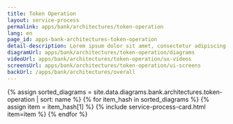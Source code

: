 ```yaml
---
title: Token Operation
layout: service-process
permalink: apps/bank/architectures/token-operation
lang: en
page_id: apps-bank-architectures-token-operation
detail-description: Lorem ipsum dolor sit amet, consectetur adipiscing elit. Nulla porttitor ipsum vitae tincidunt ullamcorper. Nunc eu sapien vitae neque efficitur viverra. Quisque quam libero, fermentum a arcu ac, tempus auctor mauris. Sed dui ex, eleifend eu pharetra eget, lacinia in tellus. Nam ac nibh quis tortor eleifend porttitor gravida quis augue. Pellentesque auctor ullamcorper arcu, quis malesuada nisi feugiat nec. Donec vitae ullamcorper magna. Donec mi tellus, ultricies id justo eu, vulputate volutpat eros. Nam vitae ex in lectus congue mollis. Cras libero metus, pharetra eu sodales id, porta ac quam. Vestibulum sed sagittis metus, vulputate dignissim lacus. Integer rhoncus vitae dui non interdum. Fusce elementum dolor eget molestie feugiat. Sed et leo eu tellus rutrum venenatis in at ante. Curabitur sed orci eu sem hendrerit molestie vitae vel nisi. Duis pellentesque id dui ut posuere.
diagramUrl: apps/bank/architectures/token-operation/diagrams
videoUrl: apps/bank/architectures/token-operation/ux-videos
screensUrl: apps/bank/architectures/token-operation/ui-screens
backUrl: /apps/bank/architectures/overall
---
```

{% assign sorted_diagrams = site.data.diagrams.bank.architectures.token-operation | sort: name %}
{% for item_hash in sorted_diagrams %} {% assign item = item_hash[1] %}
  {% include service-process-card.html item=item %}
{% endfor %}